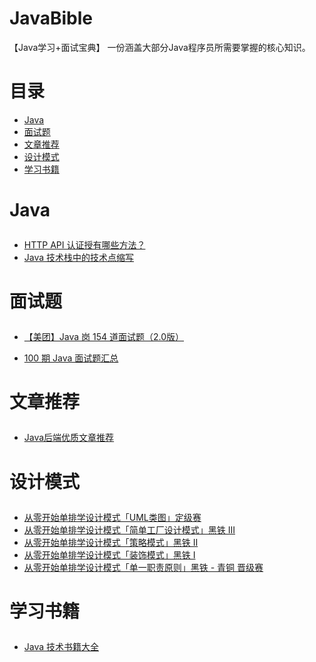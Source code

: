 # JavaBible

【Java学习+面试宝典】 一份涵盖大部分Java程序员所需要掌握的核心知识。

# 目录

+ <a href="#java">Java</a>
+ <a href="#面试题">面试题</a>
+ <a href="#文章推荐">文章推荐</a>
+ <a href="#设计模式">设计模式</a>
+ <a href="#学习数据">学习书籍</a>

# Java<p id="java"></p>

+ <a href="https://github.com/gdjkmax/JavaBible/blob/master/Java/HTTP%20API%20%E8%AE%A4%E8%AF%81%E6%8E%88%E6%9C%89%E5%93%AA%E4%BA%9B%E6%96%B9%E6%B3%95%EF%BC%9F.md">HTTP API 认证授有哪些方法？</a>
+ <a href="https://github.com/gdjkmax/JavaBible/blob/master/Java/Java%20%E6%8A%80%E6%9C%AF%E6%A0%88%E4%B8%AD%E7%9A%84%E6%8A%80%E6%9C%AF%E7%82%B9%E7%BC%A9%E5%86%99.md">Java 技术栈中的技术点缩写</a>

# 面试题<p id="面试题"></p>

+ <a href="https://github.com/gdjkmax/JavaBible/blob/master/%E9%9D%A2%E8%AF%95%E9%A2%98/%E3%80%90%E7%BE%8E%E5%9B%A2%E3%80%91Java%20%E5%B2%97%20154%20%E9%81%93%E9%9D%A2%E8%AF%95%E9%A2%98%EF%BC%882.0%E7%89%88%EF%BC%89.md">【美团】Java 岗 154 道面试题（2.0版）</a>

+ <a href="https://github.com/gdjkmax/JavaBible/blob/master/%E9%9D%A2%E8%AF%95%E9%A2%98/100%20%E6%9C%9F%20Java%20%E9%9D%A2%E8%AF%95%E9%A2%98%E6%B1%87%E6%80%BB.md">100 期 Java 面试题汇总</a>

# 文章推荐<p id="文章推荐"></p>

+ <a href="https://github.com/gdjkmax/JavaBible/blob/master/%E4%BC%98%E8%B4%A8%E6%96%87%E7%AB%A0%E6%94%B6%E5%BD%95/Java%E5%90%8E%E7%AB%AF%E4%BC%98%E8%B4%A8%E6%96%87%E7%AB%A0%E6%8E%A8%E8%8D%90.md">Java后端优质文章推荐</a>

# 设计模式<p id="设计模式"></p>

+ <a href="https://github.com/gdjkmax/JavaBible/blob/master/DesignPattern/%E4%BB%8E%E9%9B%B6%E5%BC%80%E5%A7%8B%E5%8D%95%E6%8E%92%E5%AD%A6%E8%AE%BE%E8%AE%A1%E6%A8%A1%E5%BC%8F%E3%80%8CUML%E7%B1%BB%E5%9B%BE%E3%80%8D%E5%AE%9A%E7%BA%A7%E8%B5%9B.md">从零开始单排学设计模式「UML类图」定级赛</a>
+ <a href="https://github.com/gdjkmax/JavaBible/blob/master/DesignPattern/%E4%BB%8E%E9%9B%B6%E5%BC%80%E5%A7%8B%E5%8D%95%E6%8E%92%E5%AD%A6%E8%AE%BE%E8%AE%A1%E6%A8%A1%E5%BC%8F%E3%80%8C%E7%AE%80%E5%8D%95%E5%B7%A5%E5%8E%82%E8%AE%BE%E8%AE%A1%E6%A8%A1%E5%BC%8F%E3%80%8D%E9%BB%91%E9%93%81%20III.md">从零开始单排学设计模式「简单工厂设计模式」黑铁 III</a>
+ <a href="https://github.com/gdjkmax/JavaBible/blob/master/DesignPattern/%E4%BB%8E%E9%9B%B6%E5%BC%80%E5%A7%8B%E5%8D%95%E6%8E%92%E5%AD%A6%E8%AE%BE%E8%AE%A1%E6%A8%A1%E5%BC%8F%E3%80%8C%E7%AD%96%E7%95%A5%E6%A8%A1%E5%BC%8F%E3%80%8D%E9%BB%91%E9%93%81%20II.md">从零开始单排学设计模式「策略模式」黑铁 II</a>
+ <a href="https://github.com/gdjkmax/JavaBible/blob/master/DesignPattern/%E4%BB%8E%E9%9B%B6%E5%BC%80%E5%A7%8B%E5%8D%95%E6%8E%92%E5%AD%A6%E8%AE%BE%E8%AE%A1%E6%A8%A1%E5%BC%8F%E3%80%8C%E8%A3%85%E9%A5%B0%E6%A8%A1%E5%BC%8F%E3%80%8D%E9%BB%91%E9%93%81%20I.md">从零开始单排学设计模式「装饰模式」黑铁 I</a>
+ <a href="https://github.com/gdjkmax/JavaBible/blob/master/DesignPattern/%E4%BB%8E%E9%9B%B6%E5%BC%80%E5%A7%8B%E5%8D%95%E6%8E%92%E5%AD%A6%E8%AE%BE%E8%AE%A1%E6%A8%A1%E5%BC%8F%E3%80%8C%E5%8D%95%E4%B8%80%E8%81%8C%E8%B4%A3%E5%8E%9F%E5%88%99%E3%80%8D%E9%BB%91%E9%93%81%20-%20%E9%9D%92%E9%93%9C%20%E6%99%8B%E7%BA%A7%E8%B5%9B.md">从零开始单排学设计模式「单一职责原则」黑铁 - 青铜 晋级赛</a>

# 学习书籍<p id="学习书籍"></p>

+ <a href="https://github.com/gdjkmax/JavaBible/blob/master/%E5%AD%A6%E4%B9%A0%E4%B9%A6%E7%B1%8D/Java%20%E6%8A%80%E6%9C%AF%E4%B9%A6%E7%B1%8D%E5%A4%A7%E5%85%A8.md">Java 技术书籍大全</a>



